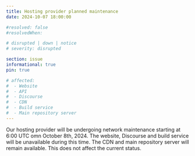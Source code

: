 ```yaml
---
title: Hosting provider planned maintenance
date: 2024-10-07 18:00:00

#resolved: false
#resolvedWhen: 

# disrupted | down | notice
# severity: disrupted

section: issue
informational: true
pin: true

# affected:
#  - Website
#  - API
#  - Discourse
#  - CDN
#  - Build service
#  - Main repository server
---
```


Our hosting provider will be undergoing network maintenance starting at 6:00
UTC omn October 8th, 2024. The website, Discourse and build service will be
unavailable during this time. The CDN and main repository server will
remain available. This does not affect the current status.
